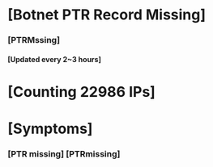 # [Botnet PTR Record Missing]
### [PTRMssing]
#### [Updated every 2~3 hours]

# [Counting 22986 IPs]

# [Symptoms] 
###   [PTR missing] [PTRmissing]
